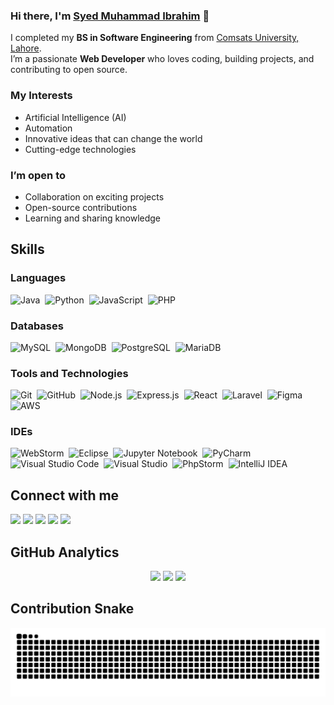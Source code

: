 ### Hi there, I'm [Syed Muhammad Ibrahim](https://durgeshsamariya.github.io) 👋

I completed my **BS in Software Engineering** from [Comsats University, Lahore](https://lahore.comsats.edu.pk/default.aspx).  
I’m a passionate **Web Developer** who loves coding, building projects, and contributing to open source.  


### My Interests
- Artificial Intelligence (AI)  
- Automation  
- Innovative ideas that can change the world
- Cutting-edge technologies
  

### I’m open to
- Collaboration on exciting projects  
- Open-source contributions  
- Learning and sharing knowledge

## Skills

### Languages
![Java](https://img.shields.io/badge/Java-ED8B00?style=for-the-badge&logo=java&logoColor=white)&nbsp;
![Python](https://img.shields.io/badge/Python-3776AB?style=for-the-badge&logo=python&logoColor=white)&nbsp;
![JavaScript](https://img.shields.io/badge/JavaScript-F7DF1E?style=for-the-badge&logo=javascript&logoColor=black)&nbsp;
![PHP](https://img.shields.io/badge/PHP-777BB4?style=for-the-badge&logo=php&logoColor=white)&nbsp;

### Databases
![MySQL](https://img.shields.io/badge/MySQL-4479A1?style=for-the-badge&logo=mysql&logoColor=white)&nbsp;
![MongoDB](https://img.shields.io/badge/MongoDB-47A248?style=for-the-badge&logo=mongodb&logoColor=white)&nbsp;
![PostgreSQL](https://img.shields.io/badge/PostgreSQL-316192?style=for-the-badge&logo=postgresql&logoColor=white)&nbsp;
![MariaDB](https://img.shields.io/badge/MariaDB-003545?style=for-the-badge&logo=mariadb&logoColor=white)

### Tools and Technologies
![Git](https://img.shields.io/badge/Git-F05032?style=for-the-badge&logo=git&logoColor=white)&nbsp;
![GitHub](https://img.shields.io/badge/GitHub-181717?style=for-the-badge&logo=github&logoColor=white)&nbsp;
![Node.js](https://img.shields.io/badge/Node.js-339933?style=for-the-badge&logo=nodedotjs&logoColor=white)&nbsp;
![Express.js](https://img.shields.io/badge/Express.js-000000?style=for-the-badge&logo=express&logoColor=white)&nbsp;
![React](https://img.shields.io/badge/React-20232A?style=for-the-badge&logo=react&logoColor=61DAFB)&nbsp;
![Laravel](https://img.shields.io/badge/Laravel-FF2D20?style=for-the-badge&logo=laravel&logoColor=white)&nbsp;
![Figma](https://img.shields.io/badge/Figma-F24E1E?style=for-the-badge&logo=figma&logoColor=white)
![AWS](https://img.shields.io/badge/AWS-232F3E?style=for-the-badge&logo=amazon-aws&logoColor=white)&nbsp;  

### IDEs
![WebStorm](https://img.shields.io/badge/WebStorm-000000?style=for-the-badge&logo=WebStorm&logoColor=white)&nbsp;
![Eclipse](https://img.shields.io/badge/Eclipse-2C2255?style=for-the-badge&logo=eclipse&logoColor=white)&nbsp;
![Jupyter Notebook](https://img.shields.io/badge/Jupyter-F37626.svg?style=for-the-badge&logo=Jupyter&logoColor=white)&nbsp;
![PyCharm](https://img.shields.io/badge/PyCharm-000000?style=for-the-badge&logo=PyCharm&logoColor=white)&nbsp;
![Visual Studio Code](https://img.shields.io/badge/VS%20Code-0078d7.svg?style=for-the-badge&logo=visual-studio-code&logoColor=white)&nbsp;
![Visual Studio](https://img.shields.io/badge/Visual%20Studio-5C2D91.svg?style=for-the-badge&logo=visual-studio&logoColor=white)&nbsp;
![PhpStorm](https://img.shields.io/badge/PhpStorm-000000?style=for-the-badge&logo=phpstorm&logoColor=white)&nbsp;
![IntelliJ IDEA](https://img.shields.io/badge/IntelliJ%20IDEA-000000?style=for-the-badge&logo=intellij-idea&logoColor=white)

## Connect with me  

<p align="center">

[<img src="https://img.shields.io/badge/Website-000000?style=for-the-badge&logo=About.me&logoColor=white" />](https://github.com/NxSYED-ux)
[<img src="https://img.shields.io/badge/Twitter-000000?style=for-the-badge&logo=twitter&logoColor=white" />](https://twitter.com/NxSYED_ux)
[<img src="https://img.shields.io/badge/LinkedIn-000000?style=for-the-badge&logo=linkedin&logoColor=white" />](https://www.linkedin.com/in/NxSYED-ux)
[<img src="https://img.shields.io/badge/Facebook-000000?style=for-the-badge&logo=facebook&logoColor=white" />](https://web.facebook.com/NxSYED.ux)
[<img src="https://img.shields.io/badge/Instagram-000000?style=for-the-badge&logo=instagram&logoColor=white" />](https://www.instagram.com/NxSYED.ux)

</p>

## GitHub Analytics

<p align="center">
<!-- Dark Mode Stats -->
<picture>
  <source media="(prefers-color-scheme: dark)" srcset="https://github-readme-stats.vercel.app/api?username=NxSYED-ux&show_icons=true&theme=radical&hide_border=true&count_private=true&animate=true" />
  <img src="https://github-readme-stats.vercel.app/api?username=NxSYED-ux&show_icons=true&theme=default&hide_border=true&count_private=true&animate=true" height="165"/>
</picture>

<!-- Streak Stats -->
<picture>
  <source media="(prefers-color-scheme: dark)" srcset="https://streak-stats.demolab.com?user=NxSYED-ux&theme=dark&hide_border=true"/>
  <img src="https://streak-stats.demolab.com?user=NxSYED-ux&theme=default&hide_border=true" height="165"/>
</picture>

<!-- Top Languages -->
<picture>
  <source media="(prefers-color-scheme: dark)" srcset="https://github-readme-stats.vercel.app/api/top-langs/?username=NxSYED-ux&layout=compact&theme=radical&hide_border=true" />
  <img src="https://github-readme-stats.vercel.app/api/top-langs/?username=NxSYED-ux&layout=compact&theme=default&hide_border=true" height="150"/>
</picture>
</p>

## Contribution Snake
<p align="center"> 
  <img src="https://raw.githubusercontent.com/NxSYED-ux/NxSYED-ux/main/github-contribution-grid-snake.svg" alt="Contribution Snake" /> 
</p>
